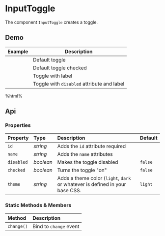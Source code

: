 # InputToggle

The component `InputToggle` creates a toggle.

## Demo

<table class="example">
  <thead>
    <tr>
      <th>Example</th>
      <th>Description</th>
    </tr>
  </thead>
  <tbody>
    <tr>
      <td><input-toggle id="toggle-example-1"></input-toggle></td>
      <td>
        <span id="toggle-example-tooltip-1">
          Default toggle
        </span>
      </td>
    </tr>
    <tr>
      <td><input-toggle checked id="toggle-example-2"></input-toggle></td>
      <td>
        <span id="toggle-example-tooltip-2">
          Default toggle checked
        </span>
      </td>
    </tr>
    <tr>
      <td><input-toggle id="toggle-example-3" label="Label"></input-toggle></td>
      <td>
        <span id="toggle-example-tooltip-3">
          Toggle with label
        </span>
      </td>
    </tr>
    <tr>
      <td><input-toggle id="toggle-example-4" label="Disabled" disabled></input-toggle></td>
      <td>
        <span id="toggle-example-tooltip-4">
          Toggle with <code>disabled</code> attribute and label
        </span>
      </td>
    </tr>
  </tbody>
</table>

%html%

## Api

### Properties

| Property | Type | Description | Default |
| :--- | :--- | :--- | :--- |
| `id` | *string* | Adds the <code>id</code> attribute <span class="req">required</span> | |
| `name` | *string* | Adds the <code>name</code> attributes | |
| `disabled` | *boolean* | Makes the toggle disabled | `false` |
| `checked` | *boolean* | Turns the toggle "on" | `false` |
| `theme` | *string* | Adds a theme color (`light`, `dark` or whatever is defined in your base CSS. | `light` |

### Static Methods & Members

| Method | Description |
| :--- | :--- |
| `change()` | Bind to `change` event |

